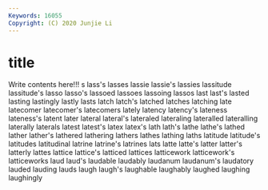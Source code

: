 ```yaml
---
Keywords: 16055
Copyright: (C) 2020 Junjie Li
---
```


# title

Write contents here!!!
s 
lass's 
lasses 
lassie 
lassie's 
lassies 
lassitude
lassitude's 
lasso 
lasso's 
lassoed 
lassoes 
lassoing 
lassos 
last 
last's 
lasted
lasting 
lastingly 
lastly 
lasts 
latch 
latch's 
latched 
latches 
latching 
late
latecomer 
latecomer's 
latecomers 
lately 
latency 
latency's 
lateness 
lateness's 
latent 
later
lateral 
lateral's 
lateraled 
lateraling 
lateralled 
lateralling 
laterally 
laterals 
latest 
latest's
latex 
latex's 
lath 
lath's 
lathe 
lathe's 
lathed 
lather 
lather's 
lathered
lathering 
lathers 
lathes 
lathing 
laths 
latitude 
latitude's 
latitudes 
latitudinal 
latrine
latrine's 
latrines 
lats 
latte 
latte's 
latter 
latter's 
latterly 
lattes 
lattice
lattice's 
latticed 
lattices 
latticework 
latticework's 
latticeworks 
laud 
laud's 
laudable 
laudably
laudanum 
laudanum's 
laudatory 
lauded 
lauding 
lauds 
laugh 
laugh's 
laughable 
laughably
laughed 
laughing 
laughingly 
